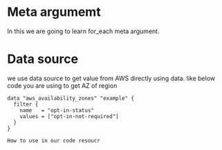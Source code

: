 # Meta argumemt 
In this we are going to learn for_each meta argument.

# Data source
we use data source to get value from AWS directly using data.
like below code you are using to get AZ of region
```
data "aws_availability_zones" "example" {
  filter {
    name   = "opt-in-status"
    values = ["opt-in-not-required"]
  }
}

How to use in our code resoucr 
```